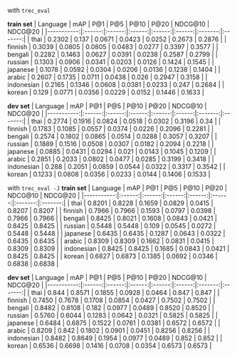 with `trec_eval`

**train set**
|   Language |   mAP  |   P@1  |   P@5  |  P@10  |  P@20  | NDCG@10 | NDCG@20 |
|-----------:|:------:|:------:|:------:|:------:|:------:|:-------:|:-------:|
|      thai  | 0.2302 |  0.137 | 0.0671 | 0.0423 | 0.0252 |  0.2673 |  0.2876 |
|    finnish | 0.3039 | 0.0805 | 0.0805 | 0.0483 | 0.0277 |  0.3397 |  0.3577 |
|    bengali | 0.2282 | 0.1463 | 0.0627 | 0.0391 | 0.0238 |  0.2587 |  0.2799 |
|    russian | 0.1303 | 0.0906 | 0.0341 | 0.0203 | 0.0126 |  0.1424 |  0.1545 |
|   japanese | 0.1078 | 0.0592 | 0.0304 | 0.0206 | 0.0136 |  0.1238 |  0.1404 |
|     arabic | 0.2607 | 0.1735 | 0.0711 | 0.0438 |  0.026 |  0.2947 |  0.3158 |
| indonesian | 0.2165 | 0.1346 | 0.0608 | 0.0381 | 0.0233 |  0.247  |  0.2684 |
|     korean |  0.129 | 0.0771 | 0.0356 | 0.0229 | 0.0152 |  0.1446 |  0.1633 |

**dev set**
|   Language |   mAP  |   P@1  |   P@5  |  P@10  |  P@20  | NDCG@10 | NDCG@20 |
|-----------:|:------:|:------:|:------:|:------:|:------:|:-------:|:-------:|
|      thai  | 0.2774 | 0.1916 | 0.0824 | 0.0518 | 0.0302 |  0.3196 |   0.34  |
|    finnish | 0.1783 | 0.1085 | 0.0557 | 0.0374 | 0.0226 |  0.2096 |  0.2281 |
|    bengali | 0.2574 | 0.1802 | 0.0865 | 0.0514 | 0.0288 |  0.3057 |  0.3207 |
|    russian | 0.1889 | 0.1516 | 0.0508 | 0.0307 | 0.0182 |  0.2094 |  0.2218 |
|   japanese | 0.0885 | 0.0431 | 0.0294 |  0.021 | 0.0143 |  0.1045 |  0.1209 |
|     arabic | 0.2851 | 0.2033 | 0.0802 | 0.0477 | 0.0285 |  0.3199 |  0.3418 |
| indonesian |  0.288 | 0.2051 | 0.0859 | 0.0544 | 0.0322 |  0.3317 |  0.3542 |
|     korean | 0.1233 | 0.0808 | 0.0356 | 0.0233 | 0.0144 |  0.1406 |  0.1533 |

with `trec_eval -J`
**train set**
|   Language |   mAP  |   P@1  |   P@5  |  P@10  |  P@20  | NDCG@10 | NDCG@20 |
|-----------:|:------:|:------:|:------:|:------:|:------:|:-------:|:-------:|
|      thai  | 0.8201 | 0.8228 | 0.1659 | 0.0829 | 0.0415 |  0.8207 |  0.8207 |
|    finnish | 0.7966 | 0.7966 | 0.1593 | 0.0797 | 0.0398 |  0.7966 |  0.7966 |
|    bengali | 0.8425 | 0.8021 | 0.1608 | 0.0843 | 0.0421 |  0.8425 |  0.8425 |
|    russian | 0.5448 | 0.5448 |  0.109 | 0.0545 | 0.0272 |  0.5448 |  0.5448 |
|   japanese | 0.6435 | 0.6435 | 0.1287 | 0.0643 | 0.0322 |  0.6435 |  0.6435 |
|     arabic | 0.8309 | 0.8309 | 0.1662 | 0.0831 | 0.0415 |  0.8309 |  0.8309 |
| indonesian | 0.8425 | 0.8425 | 0.1685 | 0.0843 | 0.0421 |  0.8425 |  0.8425 |
|     korean | 0.6827 | 0.6873 | 0.1385 | 0.0692 | 0.0346 |  0.6838 |  0.6838 |

**dev set**
|   Language |   mAP  |   P@1  |   P@5  |  P@10  |  P@20  | NDCG@10 | NDCG@20 |
|-----------:|:------:|:------:|:------:|:------:|:------:|:-------:|:-------:|
|      thai  |  0.844 | 0.8571 | 0.1855 | 0.0928 | 0.0464 |  0.847  |  0.847  |
|    finnish | 0.7450 | 0.7678 | 0.1708 | 0.0854 | 0.0427 |  0.7502 |  0.7502 |
|    bengali | 0.8482 | 0.8108 |  0.182 | 0.0977 | 0.0489 |  0.8520 |  0.8520 |
|    russian | 0.5760 | 0.6044 | 0.1283 | 0.0642 | 0.0321 |  0.5825 |  0.5825 |
|   japanese | 0.6484 | 0.6875 | 0.1522 | 0.0761 | 0.0381 |  0.6572 |  0.6572 |
|     arabic | 0.8209 |  0.842 | 0.1802 | 0.0901 | 0.0451 |  0.8256 |  0.8256 |
| indonesian | 0.8482 | 0.8649 | 0.1954 | 0.0977 | 0.0489 |  0.852  |  0.852  |
|     korean | 0.6536 | 0.6698 | 0.1416 | 0.0708 | 0.0354 |  0.6573 |  0.6573 |
